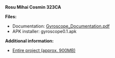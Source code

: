 <b>Rosu Mihai Cosmin 323CA</b>

<b>Files:</b>
- Documentation: <a href="https://github.com/mehigh8/Gyroscope/blob/main/Gyroscope_Documentation.pdf">Gyroscope_Documentation.pdf</a>
- APK installer: gyroscope0.1.apk

<b>Additional information:</b>
- <a href="https://drive.google.com/file/d/1HgvXzSkeUierO9NJ152wiNknXAO3Q83W/view?usp=sharing">Entire project (approx. 900MB)</a>
